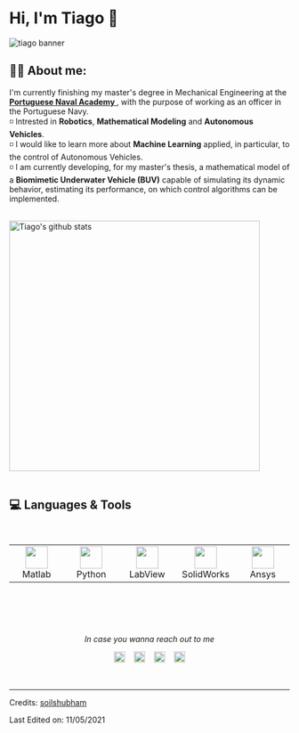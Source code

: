 # Hi, I'm Tiago 👋

<img src="https://user-images.githubusercontent.com/110428731/186437741-693bb59a-e003-4e95-acef-414ba3ff109a.png" alt="tiago banner">

## :raising_hand_man: About me:
I'm currently finishing my master's degree in Mechanical Engineering at the <a href="https://escolanaval.marinha.pt/pt"> <b> Portuguese Naval Academy </b></a>, with the purpose of working as an officer in the Portuguese Navy.<br>
◽ Intrested in <b>Robotics</b>, <b>Mathematical Modeling</b> and <b>Autonomous Vehicles</b>.<br>
◽ I would like to learn more about <b>Machine Learning</b> applied, in particular, to the control of Autonomous Vehicles.<br>
◽ I am currently developing, for my master's thesis, a mathematical model of a <b>Biomimetic Underwater Vehicle (BUV)</b> capable of simulating its dynamic behavior, estimating its performance, on which control algorithms can be implemented.<br>

<br>
<a href="https://github.com/TiagoGoncalvesAntonio">
   <img src="https://github-readme-stats.vercel.app/api?username=TiagoGoncalvesAntonio&hide=issues&show_icons=true&theme=gotham&locale=en&layout=compact" alt="Tiago's github stats" width=450px/>
</a><br><br>

<div id="tech"></div>

## 💻 Languages & Tools
<br>
<table>
  <tr>
    <td align="center" width="96">
      <a>
        <img src="https://cdn.jsdelivr.net/gh/devicons/devicon/icons/matlab/matlab-original.svg" width="40"/>
      </a>
      <br>Matlab
    </td>
    <td align="center" width="96">
      <a>
        <img src="https://cdn.jsdelivr.net/gh/devicons/devicon/icons/python/python-original.svg" width="40"/>
      </a>
      <br>Python
    </td>
    <td align="center" width="96">
      <a>
        <img src="https://cdn.jsdelivr.net/gh/devicons/devicon/icons/labview/labview-original.svg" width="40"/>
      </a>
      <br>LabView
    </td>
    <td align="center" width="96">
      <a>
        <img src="https://cdn.worldvectorlogo.com/logos/solidworks.svg" width="40"/>
      </a>
      <br>SolidWorks
    </td>
    <td align="center" width="96">
      <a>
        <img src="https://files.brandlogos.net/svg/4yu3BbTeAj/Ansys-OLDuI5KYk_brandlogos.net.svg" width="40"/>
      </a>
      <br>Ansys
    </td>
  </tr>
</table>
<br>

##
<br>
<p align="center"=><i>In case you wanna reach out to me</i></p>
 <p align="center">
  <a href="https://www.linkedin.com/in/tiago-gon%C3%A7alves-ant%C3%B3nio-20714323b/"> <img alt="LinkedIn" title="LinkedIn" src="https://cdn.jsdelivr.net/gh/devicons/devicon/icons/linkedin/linkedin-original.svg" width=20px/></a>&nbsp;&nbsp;&nbsp;
  <a href="https://twitter.com/soilshubham"><img alt="Twitter" title="Twitter" src="https://github.com/soilshubham/soilshubham/blob/main/icons/twitter.svg" width=20px/></a>&nbsp;&nbsp;&nbsp;
  <a href="https://www.instagram.com/soilshubham/"><img alt="Instagram" title="Instagram" src="https://github.com/soilshubham/soilshubham/blob/main/icons/instagram.svg" width=20px/></a>&nbsp;&nbsp;&nbsp;
   <a href="mailto:soilshubham@gmail.com"><img alt="mail" title="mail" src="https://github.com/soilshubham/soilshubham/blob/main/icons/gmail.svg" width=20px/></a>
</p>
<br>

-----
Credits: [soilshubham](https://github.com/soilshubham)

Last Edited on: 11/05/2021
